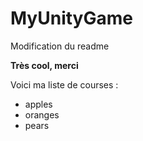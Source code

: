 # MyUnityGame
Modification du readme

**Très cool, merci** 

Voici ma liste de courses :

  * apples
  * oranges
  * pears

  